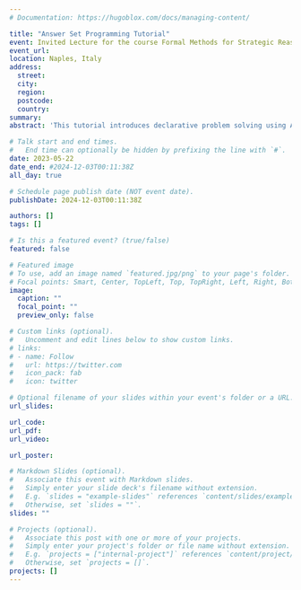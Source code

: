 ```yaml
---
# Documentation: https://hugoblox.com/docs/managing-content/

title: "Answer Set Programming Tutorial"
event: Invited Lecture for the course Formal Methods for Strategic Reasoning, University of Naples Federico II.
event_url:
location: Naples, Italy
address:
  street:
  city:
  region:
  postcode:
  country:
summary:
abstract: 'This tutorial introduces declarative problem solving using Answer Set Programming (ASP) and the clingo ASP system. Participants will learn ASP fundamentals, exploring its syntax and semantics through hands-on examples. The session features the Tower of Hanoi as a case study, demonstrating how to model and solve problems declaratively.'

# Talk start and end times.
#   End time can optionally be hidden by prefixing the line with `#`.
date: 2023-05-22
date_end: #2024-12-03T00:11:38Z
all_day: true

# Schedule page publish date (NOT event date).
publishDate: 2024-12-03T00:11:38Z

authors: []
tags: []

# Is this a featured event? (true/false)
featured: false

# Featured image
# To use, add an image named `featured.jpg/png` to your page's folder. 
# Focal points: Smart, Center, TopLeft, Top, TopRight, Left, Right, BottomLeft, Bottom, BottomRight.
image:
  caption: ""
  focal_point: ""
  preview_only: false

# Custom links (optional).
#   Uncomment and edit lines below to show custom links.
# links:
# - name: Follow
#   url: https://twitter.com
#   icon_pack: fab
#   icon: twitter

# Optional filename of your slides within your event's folder or a URL.
url_slides:

url_code:
url_pdf:
url_video:

url_poster: 

# Markdown Slides (optional).
#   Associate this event with Markdown slides.
#   Simply enter your slide deck's filename without extension.
#   E.g. `slides = "example-slides"` references `content/slides/example-slides.md`.
#   Otherwise, set `slides = ""`.
slides: ""

# Projects (optional).
#   Associate this post with one or more of your projects.
#   Simply enter your project's folder or file name without extension.
#   E.g. `projects = ["internal-project"]` references `content/project/deep-learning/index.md`.
#   Otherwise, set `projects = []`.
projects: []
---
```

